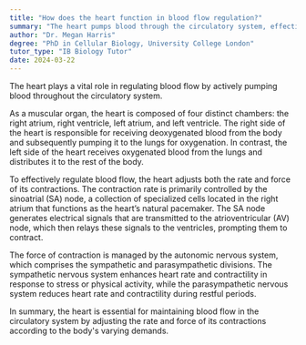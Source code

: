```yaml
---
title: "How does the heart function in blood flow regulation?"
summary: "The heart pumps blood through the circulatory system, effectively regulating blood flow throughout the body."
author: "Dr. Megan Harris"
degree: "PhD in Cellular Biology, University College London"
tutor_type: "IB Biology Tutor"
date: 2024-03-22
---
```


The heart plays a vital role in regulating blood flow by actively pumping blood throughout the circulatory system.

As a muscular organ, the heart is composed of four distinct chambers: the right atrium, right ventricle, left atrium, and left ventricle. The right side of the heart is responsible for receiving deoxygenated blood from the body and subsequently pumping it to the lungs for oxygenation. In contrast, the left side of the heart receives oxygenated blood from the lungs and distributes it to the rest of the body.

To effectively regulate blood flow, the heart adjusts both the rate and force of its contractions. The contraction rate is primarily controlled by the sinoatrial (SA) node, a collection of specialized cells located in the right atrium that functions as the heart’s natural pacemaker. The SA node generates electrical signals that are transmitted to the atrioventricular (AV) node, which then relays these signals to the ventricles, prompting them to contract.

The force of contraction is managed by the autonomic nervous system, which comprises the sympathetic and parasympathetic divisions. The sympathetic nervous system enhances heart rate and contractility in response to stress or physical activity, while the parasympathetic nervous system reduces heart rate and contractility during restful periods.

In summary, the heart is essential for maintaining blood flow in the circulatory system by adjusting the rate and force of its contractions according to the body's varying demands.
    